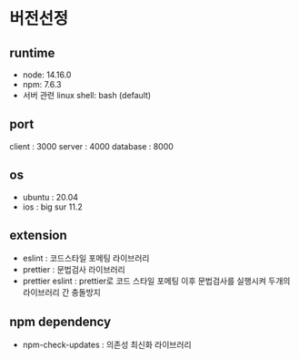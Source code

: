 # 버전선정

## runtime

- node: 14.16.0
- npm: 7.6.3
- 서버 관련 linux shell: bash (default)

## port

client : 3000
server : 4000
database : 8000

## os

- ubuntu : 20.04
- ios : big sur 11.2

## extension

- eslint : 코드스타일 포메팅 라이브러리
- prettier : 문법검사 라이브러리
- prettier eslint : prettier로 코드 스타일 포메팅 이후 문법검사를 실행시켜 두개의 라이브러리 간 충돌방지

## npm dependency

- npm-check-updates : 의존성 최신화 라이브러리
